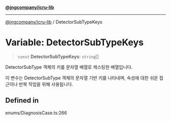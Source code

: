 [**@jngcompany/icru-lib**](../README.md)

***

[@jngcompany/icru-lib](../globals.md) / DetectorSubTypeKeys

# Variable: DetectorSubTypeKeys

> `const` **DetectorSubTypeKeys**: `string`[]

DetectorSubType 객체의 키를 문자열 배열로 캐스팅한 배열입니다.

이 변수는 DetectorSubType 객체의 문자열 기반 키를 나타내며,
속성에 대한 쉬운 접근이나 반복 작업을 위해 사용됩니다.

## Defined in

enums/DiagnosisCase.ts:266
